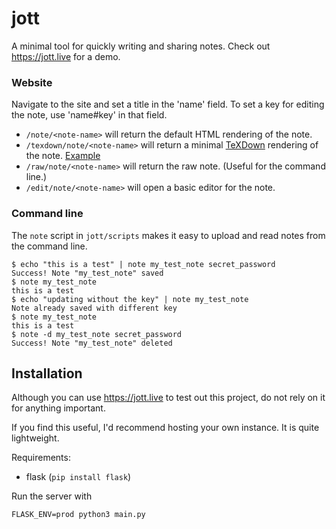 # jott
A minimal tool for quickly writing and sharing notes.  Check out https://jott.live for a demo.

### Website

Navigate to the site and set a title in the 'name' field.  To set a key for editing the note, use
'name#key' in that field.

- `/note/<note-name>` will return the default HTML rendering of the note.
- `/texdown/note/<note-name>` will return a minimal [TeXDown](https://github.com/tex-ninja/texdown#texdown) rendering of the note. [Example](https://jott.live/texdown/note/test)
- `/raw/note/<note-name>` will return the raw note. (Useful for the command line.)
- `/edit/note/<note-name>` will open a basic editor for the note.


### Command line

The `note` script in `jott/scripts` makes it easy to upload and read notes from the command line.

```
$ echo "this is a test" | note my_test_note secret_password
Success! Note "my_test_note" saved
$ note my_test_note
this is a test
$ echo "updating without the key" | note my_test_note
Note already saved with different key
$ note my_test_note
this is a test
$ note -d my_test_note secret_password
Success! Note "my_test_note" deleted
```

## Installation
Although you can use https://jott.live to test out this project, do not rely on it for anything important.

If you find this useful, I'd recommend hosting your own instance.  It is quite lightweight.

Requirements:
- flask (`pip install flask`)

Run the server with
```
FLASK_ENV=prod python3 main.py
```

